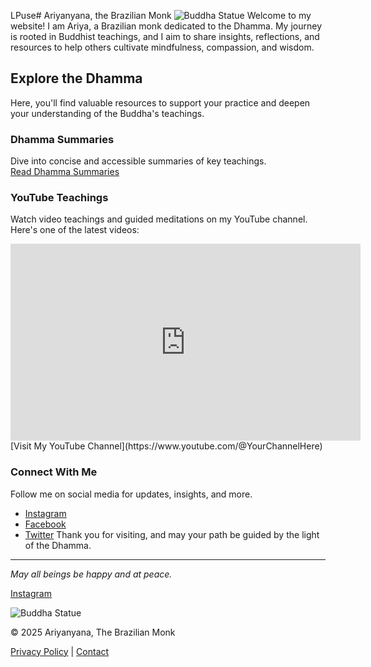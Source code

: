 LPuse# Ariyanyana, the Brazilian Monk
![Buddha Statue](https://en.wikipedia.org/wiki/File:Tapa_Shotor_seated_Buddha_(Niche_V1).jpg)
Welcome to my website! I am Ariya, a Brazilian monk dedicated to the Dhamma. My journey is rooted in Buddhist teachings, and I aim to share insights, reflections, and resources to help others cultivate mindfulness, compassion, and wisdom.

## Explore the Dhamma

Here, you'll find valuable resources to support your practice and deepen your understanding of the Buddha's teachings.

### Dhamma Summaries
Dive into concise and accessible summaries of key teachings.  
[Read Dhamma Summaries](./dhamma-summaries)

### YouTube Teachings
Watch video teachings and guided meditations on my YouTube channel. Here's one of the latest videos:  

<iframe width="560" height="315" src="https://www.youtube.com/embed/Jm8iCWRuZCc" title="YouTube video player" frameborder="0" allow="accelerometer; autoplay; clipboard-write; encrypted-media; gyroscope; picture-in-picture" allowfullscreen></iframe>  
[Visit My YouTube Channel](https://www.youtube.com/@YourChannelHere)

### Connect With Me  
Follow me on social media for updates, insights, and more.  

- [Instagram](https://www.instagram.com/)  
- [Facebook](https://www.facebook.com/yourfacebookhandle)  
- [Twitter](https://twitter.com/anb_sdc)
Thank you for visiting, and may your path be guided by the light of the Dhamma.

---
*May all beings be happy and at peace.*

<a href="https://instagram.com" target="_blank"><i class="fa fa-instagram"></i> Instagram</a>

![Buddha Statue](https://unsplash.com/photos/gautama-buddha-statue-rae_P1XJgKQ)

<footer>
    <p>© 2025 Ariyanyana, The Brazilian Monk</p>
    <p><a href="./privacy-policy.md">Privacy Policy</a> | <a href="mailto:contact@ariyanyana.com">Contact</a></p>
</footer>
